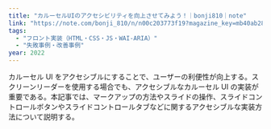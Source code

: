 ```yaml
---
title: "カルーセルUIのアクセシビリティを向上させてみよう！｜bonji810｜note"
link: "https://note.com/bonji_810/n/n00c203773f19?magazine_key=mb40ab2856a4c"
tags:
  - "フロント実装（HTML・CSS・JS・WAI-ARIA）"
  - "失敗事例・改善事例"
year: 2022
---
```


カルーセル UI をアクセシブルにすることで、ユーザーの利便性が向上する。スクリーンリーダーを使用する場合でも、アクセシブルなカルーセル UI の実装が重要である。本記事では、マークアップの方法やスライドの操作、スライドコントロールボタンやスライドコントロールタブなどに関するアクセシブルな実装方法について説明する。
